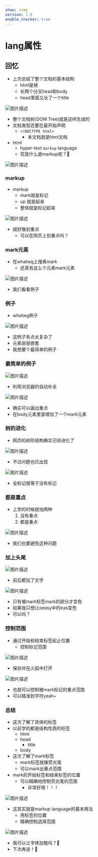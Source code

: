 ```yaml
---
show: step
version: 1.0
enable_checker: true
---
```


# lang属性

## 回忆

- 上次总结了整个文档的基本结构
	- html是根
	- 长两个分叉head和body
	- head里面又长了一个title

![图片描述](https://doc.shiyanlou.com/courses/uid1190679-20221206-1670326245689)

- 整个文档树(DOM Tree)就是这样生成的
- 文档类型还要在最开始声明
	- `<!DOCTYPE html>`
		- 本文档就是html文档
- html
	- hyper-text `markup` language
	- 究竟什么是markup呢？🤔

![图片描述](https://doc.shiyanlou.com/courses/uid1190679-20221120-1668950499974)

### markup

- markup 
	- mark就是标记
	- up 就是起来
	- 整体就是标记起来

![图片描述](https://doc.shiyanlou.com/courses/uid1190679-20221120-1668951582756)

- 就好像划重点
	- 可以在网页上划重点吗？

### mark元素

- 在whatwg上搜素mark
	- 还真有这么个元素mark元素

![图片描述](https://doc.shiyanlou.com/courses/uid1190679-20221120-1668951676737)

- 我们看看例子

### 例子

- whatwg例子

![图片描述](https://doc.shiyanlou.com/courses/uid1190679-20221120-1668952031985)

- 这例子有点太复杂了
- 元素层层嵌套
- 我想要个最简单的例子

### 最简单的例子

![图片描述](https://doc.shiyanlou.com/courses/uid1190679-20221120-1668952220487)

- 利用浏览器的自动补全

![图片描述](https://doc.shiyanlou.com/courses/uid1190679-20221120-1668952232940)

- 确实可以画出重点
- 在body元素里面增加了一个mark元素

### 树的进化

- 网页的树形结构确实已经进化了

![图片描述](https://doc.shiyanlou.com/courses/uid1190679-20221206-1670334377244)

- 不过问题也已出现

![图片描述](https://doc.shiyanlou.com/courses/uid1190679-20221206-1670334416905)

- 全标记就等于没有标记

### 都是重点

- 上学的时候就怕两种
	1. 没有重点
	2. 都是重点

![图片描述](https://doc.shiyanlou.com/courses/uid1190679-20221120-1668952296298)

- 我们也要避免这种问题

### 加上头尾

![图片描述](https://doc.shiyanlou.com/courses/uid1190679-20221120-1668952364471)

- 前后都加了文字

![图片描述](https://doc.shiyanlou.com/courses/uid1190679-20221120-1668952378916)

- 只有被mark标签mark的部分才变色
- 如果我只想让oeasy中的eas变色
- 可以吗？

### 控制范围

- 通过开始和结束标签起止位置
	- 控制标记范围

![图片描述](https://doc.shiyanlou.com/courses/uid1190679-20221120-1668952463687)

- 保存并在火狐中打开

![图片描述](https://doc.shiyanlou.com/courses/uid1190679-20221120-1668952482992)

- 也就可以控制被mark标记的重点范围
- 可以精准到字符yeah~

### 总结 

- 这次了解了具体的标签
- 以前学的都是结构性质的标签
	- html
	- head
		- title
	- body
- 这次了解了mark标签
	- mark标签就像荧光笔
	- 可以mark出重点范围
- mark的开始标签和结束标签的位置
	- 可以精确地控制荧光笔的范围
		- 非常好用！！！

![图片描述](https://doc.shiyanlou.com/courses/uid1190679-20221120-1668951582756)


- 这其实就是markup language的基本用法
	- 用标签的位置
	- 精确控制选择范围

![图片描述](https://doc.shiyanlou.com/courses/uid1190679-20221120-1668952948699)

- 我可以让字体加粗吗？🤔
- 下次再说！👋
